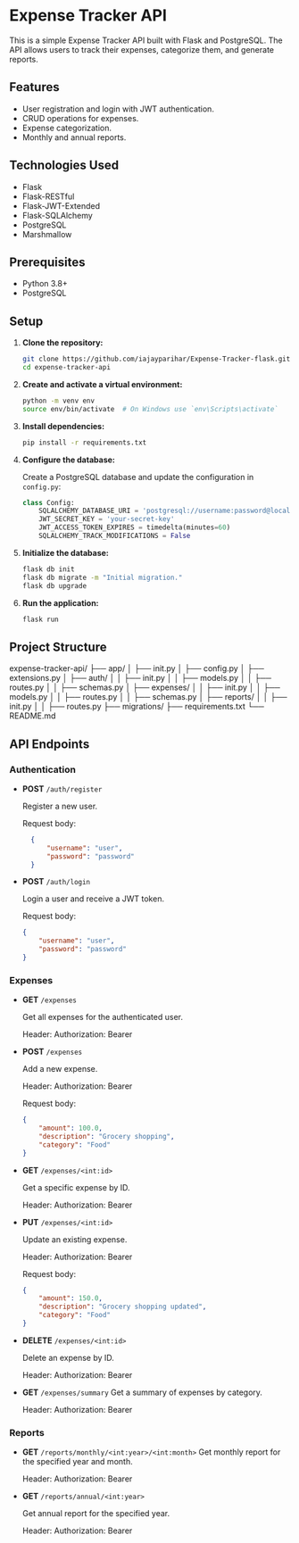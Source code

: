 # Expense Tracker API

This is a simple Expense Tracker API built with Flask and PostgreSQL. The API allows users to track their expenses, categorize them, and generate reports.

## Features

- User registration and login with JWT authentication.
- CRUD operations for expenses.
- Expense categorization.
- Monthly and annual reports.

## Technologies Used

- Flask
- Flask-RESTful
- Flask-JWT-Extended
- Flask-SQLAlchemy
- PostgreSQL
- Marshmallow

## Prerequisites

- Python 3.8+
- PostgreSQL

## Setup

1. **Clone the repository:**

    ```bash
    git clone https://github.com/iajayparihar/Expense-Tracker-flask.git
    cd expense-tracker-api
    ```

2. **Create and activate a virtual environment:**

    ```bash
    python -m venv env
    source env/bin/activate  # On Windows use `env\Scripts\activate`
    ```

3. **Install dependencies:**

    ```bash
    pip install -r requirements.txt
    ```

4. **Configure the database:**

    Create a PostgreSQL database and update the configuration in `config.py`:

    ```python
    class Config:
        SQLALCHEMY_DATABASE_URI = 'postgresql://username:password@localhost/dbname'
        JWT_SECRET_KEY = 'your-secret-key'
        JWT_ACCESS_TOKEN_EXPIRES = timedelta(minutes=60)
        SQLALCHEMY_TRACK_MODIFICATIONS = False
    ```

5. **Initialize the database:**

    ```bash
    flask db init
    flask db migrate -m "Initial migration."
    flask db upgrade
    ```

6. **Run the application:**

    ```bash
    flask run
    ```

## Project Structure

expense-tracker-api/
├── app/
│ ├── init.py
│ ├── config.py
│ ├── extensions.py
│ ├── auth/
│ │ ├── init.py
│ │ ├── models.py
│ │ ├── routes.py
│ │ ├── schemas.py
│ ├── expenses/
│ │ ├── init.py
│ │ ├── models.py
│ │ ├── routes.py
│ │ ├── schemas.py
│ ├── reports/
│ │ ├── init.py
│ │ ├── routes.py
├── migrations/
├── requirements.txt
└── README.md


## API Endpoints

### Authentication

- **POST** `/auth/register`
  
  Register a new user.
  
  Request body:
  ```json
    {
        "username": "user",
        "password": "password"
    }


- **POST** `/auth/login`

    Login a user and receive a JWT token.

    Request body:
    ```json
    {
        "username": "user",
        "password": "password"
    }


### Expenses

- **GET** `/expenses`

    Get all expenses for the authenticated user.

    Header:
            Authorization: Bearer <JWT Token>
    

- **POST** `/expenses`

    Add a new expense.

    Header:
            Authorization: Bearer <JWT Token>

    Request body:
    ```json
    {
        "amount": 100.0,
        "description": "Grocery shopping",
        "category": "Food"
    }


- **GET** `/expenses/<int:id>`
    
    Get a specific expense by ID.

    Header:
            Authorization: Bearer <JWT Token>


- **PUT** `/expenses/<int:id>`
    
    Update an existing expense.

    Header:
            Authorization: Bearer <JWT Token>

    Request body:
    ```json
    {
        "amount": 150.0,
        "description": "Grocery shopping updated",
        "category": "Food"
    }


- **DELETE** `/expenses/<int:id>`
    
    Delete an expense by ID.

    Header:
            Authorization: Bearer <JWT Token>


- **GET** `/expenses/summary`
    Get a summary of expenses by category.

    Header:
            Authorization: Bearer <JWT Token>


### Reports

- **GET** `/reports/monthly/<int:year>/<int:month>`
    Get monthly report for the specified year and month.

    Header:
            Authorization: Bearer <JWT Token>


- **GET** `/reports/annual/<int:year>`

    Get annual report for the specified year.

    Header:
            Authorization: Bearer <JWT Token>
